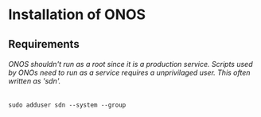 # Installation of ONOS
## Requirements
###### ONOS shouldn't run as a root since it is a production service. Scripts used by ONOs need to run as a service requires a unprivilaged user. This often written as 'sdn'.
```
sudo adduser sdn --system --group
```